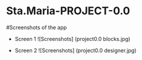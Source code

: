 # Sta.Maria-PROJECT-0.0

#Screenshots of the app

- Screen 1 
![Screenshots] (project0.0 blocks.jpg)

- Screen 2
![Screenshots] (project0.0 designer.jpg)
